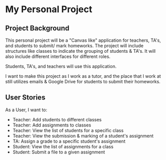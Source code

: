 # My Personal Project

## Project Background

This personal project will be a "Canvas like" application for teachers, TA's, and students to submit/ mark homeworks. 
The project will include structures like classes to indicate the grouping of students & TA's. It will also include different interfaces for different roles.

Students, TA's, and teachers will use this application.

I want to make this project as I work as a tutor, and the place that I work at still utilizes emails & Google Drive for students to submit their homeworks.

## User Stories

As a User, I want to:
- Teacher: Add students to different classes
- Teacher: Add assignments to classes
- Teacher: View the list of students for a specific class
- Teacher: View the submission & marking of a student's assignment
- TA: Assign a grade to a specific student's assignment
- Student: View the list of assignments for a class
- Student: Submit a file to a given assignment
